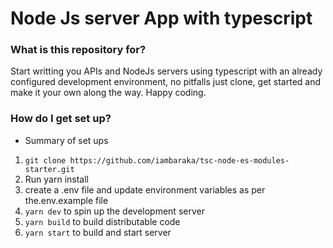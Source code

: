 # Node Js server App with typescript

### What is this repository for?

Start writting you APIs and NodeJs servers using typescript with an already
configured development environment, no pitfalls just clone, get started and make
it your own along the way. Happy coding.

### How do I get set up?

- Summary of set ups

1. `git clone https://github.com/iambaraka/tsc-node-es-modules-starter.git`
2. Run yarn install
3. create a .env file and update environment variables as per the.env.example
   file
4. `yarn dev` to spin up the development server
5. `yarn build` to build distributable code
6. `yarn start` to build and start server
